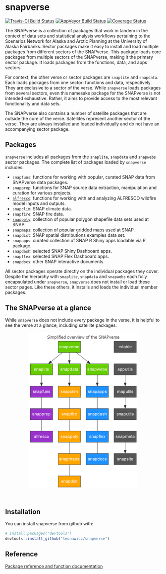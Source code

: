 
<!-- README.md is generated from README.Rmd. Please edit that file -->
snapverse
=========

[![Travis-CI Build Status](https://travis-ci.org/leonawicz/snapverse.svg?branch=master)](https://travis-ci.org/leonawicz/snapverse) [![AppVeyor Build Status](https://ci.appveyor.com/api/projects/status/github/leonawicz/snapverse?branch=master&svg=true)](https://ci.appveyor.com/project/leonawicz/snapverse) [![Coverage Status](https://img.shields.io/codecov/c/github/leonawicz/snapverse/master.svg)](https://codecov.io/github/leonawicz/snapverse?branch=master)

The SNAPverse is a collection of packages that work in tandem in the context of data sets and statistical analysis workflows pertaining to the Scenarios Network for Alaska and Arctic Planning at the University of Alaska Fairbanks. Sector packages make it easy to install and load multiple packages from different sectors of the SNAPverse. This package loads core packages from multiple sectors of the SNAPverse, making it the primary sector package. It loads packages from the functions, data, and apps sectors.

For context, the other verse or sector packages are `snaplite` and `snapdata`. Each loads packages from one sector: functions and data, respectively. They are exclusive to a sector of the verse. While `snapverse` loads packages from several sectors, even this namesake package for the SNAPverse is not intended exhaustive. Rather, it aims to provide access to the most relevant functionality and data sets.

The SNAPverse also contains a number of satellite packages that are outside the core of the verse. Satellites represent another sector of the verse. They are always installed and loaded individually and do not have an accompanying sector package.

Packages
--------

`snapverse` includes all packages from the `snaplite`, `snapdata` and `snapwebs` sector packages. The complete list of packages loaded by `snapverse` includes:

-   `snapfuns`: functions for working with popular, curated SNAP data from SNAPverse data packages.
-   `snapprep`: functions for SNAP source data extraction, manipulation and curation for various projects.
-   [`alfresco`](https://leonawicz.github.io/alfresco/): functions for working with and analyzing ALFRESCO wildfire model inputs and outputs.
-   `snapclim`: SNAP climate data.
-   `snapfire`: SNAP fire data.
-   [`snappoly`](https://leonawicz.github.io/snappoly/): collection of popular polygon shapefile data sets used at SNAP.
-   `snapmaps`: collection of popular gridded maps used at SNAP.
-   `snapdist`: SNAP spatial distributions examples data set.
-   `snapapps`: curated collection of SNAP R Shiny apps loadable via R package.
-   `snapdash`: selected SNAP Shiny Dashboard apps.
-   `snapflex`: selected SNAP Flex Dashboard apps.
-   `snapdocs`: other SNAP interactive documents.

All sector packages operate directly on the individual packages they cover. Despite the hierarchy with `snaplite`, `snapdata` and `snapwebs` each fully encapsulated under `snapverse`, `snapverse` does not install or load these sector pages. Like these others, it installs and loads the individual member packages.

The SNAPverse at a glance
-------------------------

While `snapverse` does not include every package in the verse, it is helpful to see the verse at a glance, including satellite packages.

<p style="text-align:center;">
<img src="man/figures/sv_all.png" width=350>
</p>
<br>

Installation
------------

You can install snapverse from github with:

``` r
# install.packages('devtools')
devtools::install_github("leonawicz/snapverse")
```

Reference
---------

[Package reference and function documentation](https://leonawicz.github.io/snapverse/)
